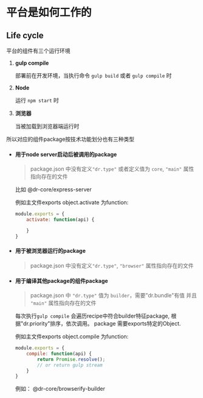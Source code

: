 平台是如何工作的
===========

Life cycle
-------------
平台的组件有三个运行环境

1. **gulp compile**

	部署前在开发环境，当执行命令 `gulp build` 或者 `gulp compile` 时

2. **Node**

	运行 `npm start` 时

3. **浏览器**

	当被加载到浏览器端运行时

所以对应的组件package按技术功能划分也有三种类型
- #### 用于node server启动后被调用的package

	> package.json 中没有定义`"dr.type"` 或者定义值为 `core`,
	 `"main"` 属性指向存在的文件

	比如 @dr-core/express-server

	例如主文件exports object.activate 为function:
	```javascript
	module.exports = {
		activate: function(api) {

		}
	}
	```

- #### 用于被浏览器运行的package

	> package.json 中没有定义`"dr.type"`, `"browser"` 属性指向存在的文件

- ####  用于编译其他package的组件package

	> package.json 中 `"dr.type"` 值为 `builder`，需要"dr.bundle"有值
	并且 `"main"` 属性指向存在的文件

	每次执行`gulp compile` 会遍历recipe中符合builder特征package, 根据"dr.priority"排序，依次调用。 package 需要exports特定的Object.

	例如主文件exports object.compile 为function:
	```javascript
	module.exports = {
		compile: function(api) {
			return Promise.resolve();
			// or return gulp stream
		}
	}
	```
	例如： @dr-core/browserify-builder
